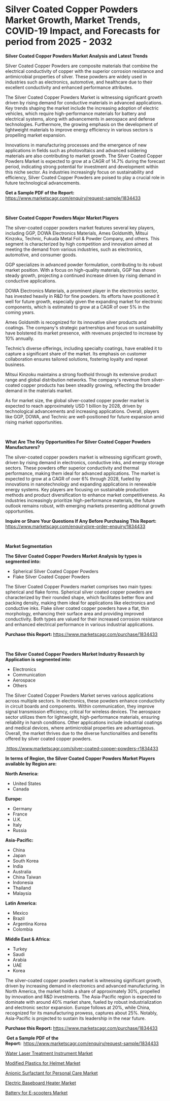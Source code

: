 <p><h1>Silver Coated Copper Powders Market Growth, Market Trends, COVID-19 Impact, and Forecasts for period from 2025 - 2032</h1></p><p><strong>Silver Coated Copper Powders Market Analysis and Latest Trends</strong></p>
<p><p>Silver Coated Copper Powders are composite materials that combine the electrical conductivity of copper with the superior corrosion resistance and antimicrobial properties of silver. These powders are widely used in industries such as electronics, automotive, and healthcare due to their excellent conductivity and enhanced performance attributes.</p><p>The Silver Coated Copper Powders Market is witnessing significant growth driven by rising demand for conductive materials in advanced applications. Key trends shaping the market include the increasing adoption of electric vehicles, which require high-performance materials for battery and electrical systems, along with advancements in aerospace and defense technologies. Furthermore, the growing emphasis on the development of lightweight materials to improve energy efficiency in various sectors is propelling market expansion.</p><p>Innovations in manufacturing processes and the emergence of new applications in fields such as photovoltaics and advanced soldering materials are also contributing to market growth. The Silver Coated Copper Powders Market is expected to grow at a CAGR of 14.7% during the forecast period, indicating strong potential for investment and development within this niche sector. As industries increasingly focus on sustainability and efficiency, Silver Coated Copper Powders are poised to play a crucial role in future technological advancements.</p></p>
<p><strong>Get a Sample PDF of the Report:&nbsp;</strong> <a href="https://www.marketscagr.com/enquiry/request-sample/1834433?utm_campaign=1944&utm_medium=2&utm_source=Github&utm_content=ia&utm_term=03022025&utm_id=silver-coated-copper-powders">https://www.marketscagr.com/enquiry/request-sample/1834433</a></p>
<p>&nbsp;</p>
<p><strong>Silver Coated Copper Powders Major Market Players</strong></p>
<p><p>The silver-coated copper powders market features several key players, including GGP, DOWA Electronics Materials, Ames Goldsmith, Mitsui Kinzoku, Technic, Fukuda Metal Foil & Powder Company, and others. This segment is characterized by high competition and innovation aimed at meeting the demand from various industries, such as electronics, automotive, and consumer goods.</p><p>GGP specializes in advanced powder formulation, contributing to its robust market position. With a focus on high-quality materials, GGP has shown steady growth, projecting a continued increase driven by rising demand in conductive applications.</p><p>DOWA Electronics Materials, a prominent player in the electronics sector, has invested heavily in R&D for fine powders. Its efforts have positioned it well for future growth, especially given the expanding market for electronic components, which is estimated to grow at a CAGR of over 5% in the coming years.</p><p>Ames Goldsmith is recognized for its innovative silver products and coatings. The company's strategic partnerships and focus on sustainability have bolstered its market presence, with revenues projected to increase by 10% annually.</p><p>Technic’s diverse offerings, including specialty coatings, have enabled it to capture a significant share of the market. Its emphasis on customer collaboration ensures tailored solutions, fostering loyalty and repeat business.</p><p>Mitsui Kinzoku maintains a strong foothold through its extensive product range and global distribution networks. The company's revenue from silver-coated copper products has been steadily growing, reflecting the broader demand in the materials market.</p><p>As for market size, the global silver-coated copper powder market is expected to reach approximately USD 1 billion by 2028, driven by technological advancements and increasing applications. Overall, players like GGP, DOWA, and Technic are well-positioned for future expansion amid rising market opportunities.</p></p>
<p>&nbsp;</p>
<p><strong>What Are The Key Opportunities For Silver Coated Copper Powders Manufacturers?</strong></p>
<p><p>The silver-coated copper powders market is witnessing significant growth, driven by rising demand in electronics, conductive inks, and energy storage sectors. These powders offer superior conductivity and thermal performance, making them ideal for advanced applications. The market is expected to grow at a CAGR of over 6% through 2028, fueled by innovations in nanotechnology and expanding applications in renewable energy systems. Key players are focusing on sustainable production methods and product diversification to enhance market competitiveness. As industries increasingly prioritize high-performance materials, the future outlook remains robust, with emerging markets presenting additional growth opportunities.</p></p>
<p><strong>Inquire or Share Your Questions If Any Before Purchasing This Report:</strong> <a href="https://www.marketscagr.com/enquiry/pre-order-enquiry/1834433?utm_campaign=1944&utm_medium=2&utm_source=Github&utm_content=ia&utm_term=03022025&utm_id=silver-coated-copper-powders">https://www.marketscagr.com/enquiry/pre-order-enquiry/1834433</a></p>
<p>&nbsp;</p>
<p><strong>Market Segmentation</strong></p>
<p><strong>The Silver Coated Copper Powders Market Analysis by types is segmented into:</strong></p>
<p><ul><li>Spherical Silver Coated Copper Powders</li><li>Flake Silver Coated Copper Powders</li></ul></p>
<p><p>The Silver Coated Copper Powders market comprises two main types: spherical and flake forms. Spherical silver coated copper powders are characterized by their rounded shape, which facilitates better flow and packing density, making them ideal for applications like electronics and conductive inks. Flake silver coated copper powders have a flat, thin morphology, enhancing their surface area and providing improved conductivity. Both types are valued for their increased corrosion resistance and enhanced electrical performance in various industrial applications.</p></p>
<p><strong>Purchase this Report:&nbsp;</strong><a href="https://www.marketscagr.com/purchase/1834433?utm_campaign=1944&utm_medium=2&utm_source=Github&utm_content=ia&utm_term=03022025&utm_id=silver-coated-copper-powders">https://www.marketscagr.com/purchase/1834433</a></p>
<p>&nbsp;</p>
<p><strong>The Silver Coated Copper Powders Market Industry Research by Application is segmented into:</strong></p>
<p><ul><li>Electronics</li><li>Communication</li><li>Aerospace</li><li>Others</li></ul></p>
<p><p>The Silver Coated Copper Powders Market serves various applications across multiple sectors. In electronics, these powders enhance conductivity in circuit boards and components. Within communication, they improve signal transmission efficiency, critical for wireless devices. The aerospace sector utilizes them for lightweight, high-performance materials, ensuring reliability in harsh conditions. Other applications include industrial coatings and medical devices, where antimicrobial properties are advantageous. Overall, the market thrives due to the diverse functionalities and benefits offered by silver coated copper powders.</p></p>
<p><a href="https://www.marketscagr.com/silver-coated-copper-powders-r1834433?utm_campaign=1944&utm_medium=2&utm_source=Github&utm_content=ia&utm_term=03022025&utm_id=silver-coated-copper-powders">&nbsp;https://www.marketscagr.com/silver-coated-copper-powders-r1834433</a></p>
<p><strong>In terms of Region, the Silver Coated Copper Powders Market Players available by Region are:</strong></p>
<p>
    <p> <strong> North America: </strong>
        <ul>
            <li>United States</li>
            <li>Canada</li>
        </ul>
        </p> 
    <p> <strong> Europe: </strong>
        <ul>
            <li>Germany</li>
            <li>France</li>
            <li>U.K.</li>
            <li>Italy</li>
            <li>Russia</li>
        </ul>
        </p> 
    <p> <strong> Asia-Pacific: </strong>
        <ul>
            <li>China</li>
            <li>Japan</li>
            <li>South Korea</li>
            <li>India</li>
            <li>Australia</li>
            <li>China Taiwan</li>
            <li>Indonesia</li>
            <li>Thailand</li>
            <li>Malaysia</li>
        </ul>
        </p> 
    <p> <strong> Latin America: </strong>
        <ul>
            <li>Mexico</li>
            <li>Brazil</li>
            <li>Argentina Korea</li>
            <li>Colombia</li>
        </ul>
        </p> 
    <p> <strong> Middle East & Africa: </strong>
        <ul>
            <li>Turkey</li>
            <li>Saudi</li>
            <li>Arabia</li>
            <li>UAE</li>
            <li>Korea</li>
        </ul>
    </p>
    </p>
<p><p>The silver-coated copper powders market is witnessing significant growth, driven by increasing demand in electronics and advanced manufacturing. In North America, the market holds a share of approximately 30%, propelled by innovation and R&D investments. The Asia-Pacific region is expected to dominate with around 40% market share, fueled by robust industrialization and electronic sector expansion. Europe follows at 20%, while China, recognized for its manufacturing prowess, captures about 25%. Notably, Asia-Pacific is projected to sustain its leadership in the near future.</p></p>
<p><strong>Purchase this Report: </strong><a href="https://www.marketscagr.com/purchase/1834433?utm_campaign=1944&utm_medium=2&utm_source=Github&utm_content=ia&utm_term=03022025&utm_id=silver-coated-copper-powders">https://www.marketscagr.com/purchase/1834433</a></p>
<p>&nbsp;<strong>Get a Sample PDF of the Report:&nbsp;&nbsp;</strong><a href="https://www.marketscagr.com/enquiry/request-sample/1834433?utm_campaign=1944&utm_medium=2&utm_source=Github&utm_content=ia&utm_term=03022025&utm_id=silver-coated-copper-powders">https://www.marketscagr.com/enquiry/request-sample/1834433</a></p>
<p><strong></strong></p>
<p><p><a href="https://www.linkedin.com/pulse/insightson-water-laser-treatment-instrument-market-examining-uqfgc?utm_campaign=1944&utm_medium=2&utm_source=Github&utm_content=ia&utm_term=03022025&utm_id=silver-coated-copper-powders">Water Laser Treatment Instrument Market</a></p><p><a href="https://www.linkedin.com/pulse/market-dynamics-projected-growth-modified-plastics-helmet-cagr-my8tf?utm_campaign=1944&utm_medium=2&utm_source=Github&utm_content=ia&utm_term=03022025&utm_id=silver-coated-copper-powders">Modified Plastics for Helmet Market</a></p><p><a href="https://github.com/Chiragrp22/Market-Research-Report-List-7/blob/main/anionic-surfactant-for-personal-care-market.md?utm_campaign=1944&utm_medium=2&utm_source=Github&utm_content=ia&utm_term=03022025&utm_id=silver-coated-copper-powders">Anionic Surfactant for Personal Care Market</a></p><p><a href="https://www.linkedin.com/pulse/electric-baseboard-heater-market-forecast-global-trends-1wpyc?utm_campaign=1944&utm_medium=2&utm_source=Github&utm_content=ia&utm_term=03022025&utm_id=silver-coated-copper-powders">Electric Baseboard Heater Market</a></p><p><a href="https://www.linkedin.com/pulse/global-battery-e-scooters-market-research-report-industry-overview-fueic?utm_campaign=1944&utm_medium=2&utm_source=Github&utm_content=ia&utm_term=03022025&utm_id=silver-coated-copper-powders">Battery for E-scooters Market</a></p></p>